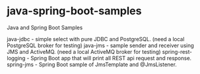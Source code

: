 # java-spring-boot-samples
Java and Spring Boot Samples

java-jdbc - simple select with pure JDBC and PostgreSQL. (need a local PostgreSQL broker for testing)
java-jms - sample sender and receiver using JMS and ActiveMQ. (need a local ActiveMQ broker for testing)
spring-rest-logging - Spring Boot app that will print all REST api request and response.
spring-jms - Spring Boot sample of JmsTemplate and @JmsListener.